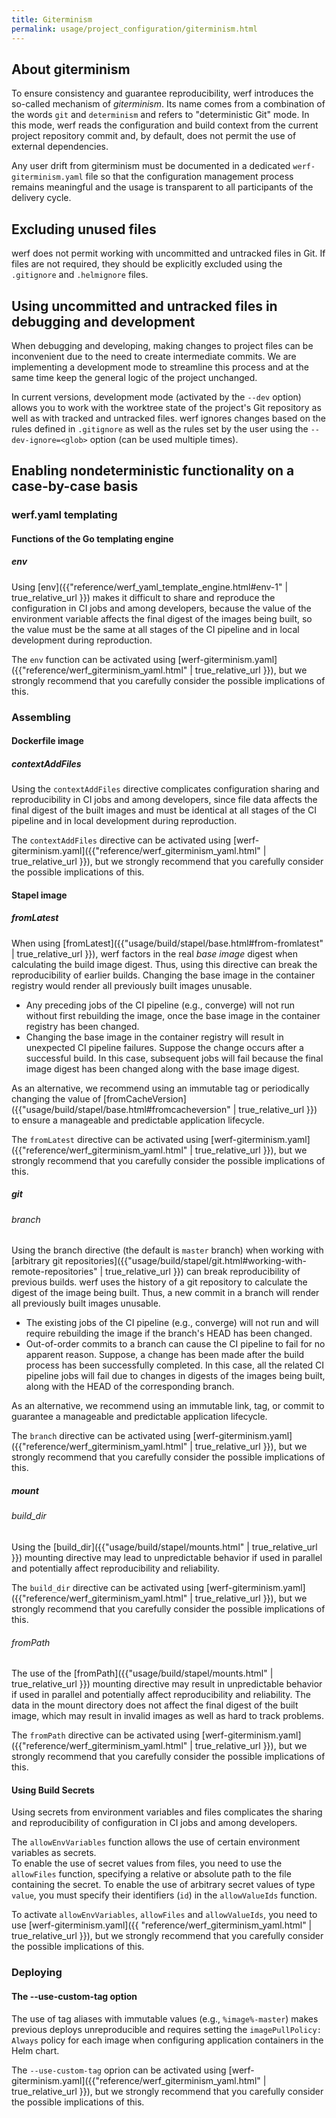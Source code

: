 ```yaml
---
title: Giterminism
permalink: usage/project_configuration/giterminism.html
---
```


## About giterminism

To ensure consistency and guarantee reproducibility, werf introduces the so-called mechanism of _giterminism_. Its name comes from a combination of the words `git` and `determinism` and refers to "deterministic Git" mode. In this mode, werf reads the configuration and build context from the current project repository commit and, by default, does not permit the use of external dependencies.

Any user drift from giterminism must be documented in a dedicated `werf-giterminism.yaml` file so that the configuration management process remains meaningful and the usage is transparent to all participants of the delivery cycle.

## Excluding unused files

werf does not permit working with uncommitted and untracked files in Git. If files are not required, they should be explicitly excluded using the `.gitignore` and `.helmignore` files.

## Using uncommitted and untracked files in debugging and development

When debugging and developing, making changes to project files can be inconvenient due to the need to create intermediate commits. We are implementing a development mode to streamline this process and at the same time keep the general logic of the project unchanged.

In current versions, development mode (activated by the `--dev` option) allows you to work with the worktree state of the project's Git repository as well as with tracked and untracked files. werf ignores changes based on the rules defined in `.gitignore` as well as the rules set by the user using the `--dev-ignore=<glob>` option (can be used multiple times).

##  Enabling nondeterministic functionality on a case-by-case basis

### werf.yaml templating

#### Functions of the Go templating engine

##### env

Using [env]({{"reference/werf_yaml_template_engine.html#env-1" | true_relative_url }}) makes it difficult to share and reproduce the configuration in CI jobs and among developers, because the value of the environment variable affects the final digest of the images being built, so the value must be the same at all stages of the CI pipeline and in local development during reproduction.

The `env` function can be activated using [werf-giterminism.yaml]({{"reference/werf_giterminism_yaml.html" | true_relative_url }}), but we strongly recommend that you carefully consider the possible implications of this.

### Assembling

#### Dockerfile image

##### contextAddFiles

Using the `contextAddFiles` directive complicates configuration sharing and reproducibility in CI jobs and among developers, since file data affects the final digest of the built images and must be identical at all stages of the CI pipeline and in local development during reproduction.

The `contextAddFiles` directive can be activated using [werf-giterminism.yaml]({{"reference/werf_giterminism_yaml.html" | true_relative_url }}), but we strongly recommend that you carefully consider the possible implications of this.

#### Stapel image

##### fromLatest

When using [fromLatest]({{"usage/build/stapel/base.html#from-fromlatest" | true_relative_url }}), werf factors in the real _base image_ digest when calculating the build image digest. Thus, using this directive can break the reproducibility of earlier builds. Changing the base image in the container registry would render all previously built images unusable.

* Any preceding jobs of the CI pipeline (e.g., converge) will not run without first rebuilding the image, once the base image in the container registry has been changed.
* Changing the base image in the container registry will result in unexpected CI pipeline failures. Suppose the change occurs after a successful build. In this case, subsequent jobs will fail because the final image digest has been changed along with the base image digest.

As an alternative, we recommend using an immutable tag or periodically changing the value of [fromCacheVersion]({{"usage/build/stapel/base.html#fromcacheversion" | true_relative_url }}) to ensure a manageable and predictable application lifecycle.

The `fromLatest` directive can be activated using [werf-giterminism.yaml]({{"reference/werf_giterminism_yaml.html" | true_relative_url }}), but we strongly recommend that you carefully consider the possible implications of this.

##### git

###### branch

Using the branch directive (the default is `master` branch) when working with [arbitrary git repositories]({{"usage/build/stapel/git.html#working-with-remote-repositories" | true_relative_url }}) can break reproducibility of previous builds. werf uses the history of a git repository to calculate the digest of the image being built. Thus, a new commit in a branch will render all previously built images unusable.

* The existing jobs of the CI pipeline (e.g., converge) will not run and will require rebuilding the image if the branch's HEAD has been changed.
* Out-of-order commits to a branch can cause the CI pipeline to fail for no apparent reason. Suppose, a change has been made after the build process has been successfully completed. In this case, all the related CI pipeline jobs will fail due to changes in digests of the images being built, along with the HEAD of the corresponding branch.

As an alternative, we recommend using an immutable link, tag, or commit to guarantee a manageable and predictable application lifecycle.

The `branch` directive can be activated using [werf-giterminism.yaml]({{"reference/werf_giterminism_yaml.html" | true_relative_url }}), but we strongly recommend that you carefully consider the possible implications of this.

##### mount

###### build_dir

Using the [build_dir]({{"usage/build/stapel/mounts.html" | true_relative_url }}) mounting directive may lead to unpredictable behavior if used in parallel and potentially affect reproducibility and reliability.

The `build_dir` directive can be activated using [werf-giterminism.yaml]({{"reference/werf_giterminism_yaml.html" | true_relative_url }}), but we strongly recommend that you carefully consider the possible implications of this.

###### fromPath

The use of the [fromPath]({{"usage/build/stapel/mounts.html" | true_relative_url }}) mounting directive may result in unpredictable behavior if used in parallel and potentially affect reproducibility and reliability. The data in the mount directory does not affect the final digest of the built image, which may result in invalid images as well as hard to track problems.

The `fromPath` directive can be activated using [werf-giterminism.yaml]({{"reference/werf_giterminism_yaml.html" | true_relative_url }}), but we strongly recommend that you carefully consider the possible implications of this.

#### Using Build Secrets

Using secrets from environment variables and files complicates the sharing and reproducibility of configuration in CI jobs and among developers.

The `allowEnvVariables` function allows the use of certain environment variables as secrets.  
To enable the use of secret values from files, you need to use the `allowFiles` function, specifying a relative or absolute path to the file containing the secret. 
To enable the use of arbitrary secret values ​​of type `value`, you must specify their identifiers (`id`) in the `allowValueIds` function.

To activate `allowEnvVariables`, `allowFiles` and `allowValueIds`, you need to use [werf-giterminism.yaml]({{ "reference/werf_giterminism_yaml.html" | true_relative_url }}), but we strongly recommend that you carefully consider the possible implications of this.

### Deploying

#### The --use-custom-tag option

The use of tag aliases with immutable values (e.g., `%image%-master`) makes previous deploys unreproducible and requires setting the `imagePullPolicy: Always` policy for each image when configuring application containers in the Helm chart.

The `--use-custom-tag` oprion can be activated using [werf-giterminism.yaml]({{"reference/werf_giterminism_yaml.html" | true_relative_url }}), but we strongly recommend that you carefully consider the possible implications of this.
